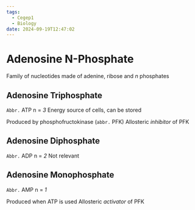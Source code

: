 ```yaml
---
tags:
  - Cegep1
  - Biology
date: 2024-09-19T12:47:02
---
```


# Adenosine N-Phosphate

Family of nucleotides made of adenine, ribose and *n* phosphates

## Adenosine Triphosphate

`Abbr.` ATP
n = *3*
Energy source of cells, can be stored

Produced by phosphofructokinase (`abbr.` PFK)
Allosteric *inhibitor* of PFK

## Adenosine Diphosphate

`Abbr.` ADP
n = *2*
Not relevant

## Adenosine Monophosphate

`Abbr.` AMP
n = *1*

Produced when ATP is used
Allosteric *activator* of PFK